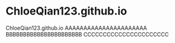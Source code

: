 # ChloeQian123.github.io
ChloeQian123.github.io
AAAAAAAAAAAAAAAAAAAAAA
BBBBBBBBBBBBBBBBBBBBBB
CCCCCCCCCCCCCCCCCCCCCC

